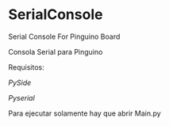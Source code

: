 # SerialConsole
Serial Console For Pinguino Board

Consola Serial para Pinguino

Requisitos:

*PySide*

*Pyserial*

Para ejecutar solamente hay que abrir Main.py